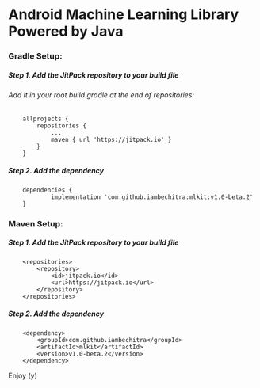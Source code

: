 # Android Machine Learning Library Powered by Java

### Gradle Setup:

##### Step 1. Add the JitPack repository to your build file
###### Add it in your root build.gradle at the end of repositories:
```
	allprojects {
		repositories {
			...
			maven { url 'https://jitpack.io' }
		}
	}
```
##### Step 2. Add the dependency
```
	dependencies {
	        implementation 'com.github.iambechitra:mlkit:v1.0-beta.2'
	}
```

### Maven Setup:
##### Step 1. Add the JitPack repository to your build file
```
	<repositories>
		<repository>
		    <id>jitpack.io</id>
		    <url>https://jitpack.io</url>
		</repository>
	</repositories>
```
##### Step 2. Add the dependency
```
	<dependency>
	    <groupId>com.github.iambechitra</groupId>
	    <artifactId>mlkit</artifactId>
	    <version>v1.0-beta.2</version>
	</dependency>
```

Enjoy (y)
